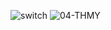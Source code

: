 ![switch](https://user-images.githubusercontent.com/91620498/207620509-17fe4c35-29d5-4aaf-8ac3-67549f9562ad.png)
![04-THMY](https://user-images.githubusercontent.com/91620498/207620610-19252273-d500-42e1-a921-0cd3ef7da5fd.png)
